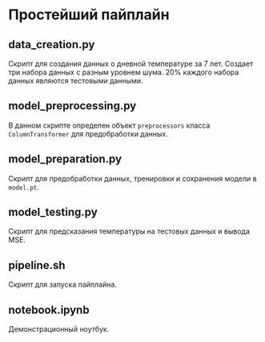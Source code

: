 # Простейший пайплайн

## data_creation.py
Скрипт для создания данных о дневной температуре за 7 лет. Создает три набора данных с разным уровнем шума. 20% каждого набора данных являются тестовыми данными.

## model_preprocessing.py
В данном скрипте определен объект `preprocessors` класса `ColumnTransformer` для предобработки данных.

## model_preparation.py
Скрипт для предобработки данных, тренировки и сохранения модели в `model.pt`.

## model_testing.py
Скрипт для предсказания температуры на тестовых данных и вывода MSE.

## pipeline.sh
Скрипт для запуска пайплайна.

## notebook.ipynb
Демонстрационный ноутбук.
